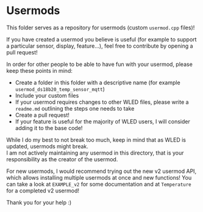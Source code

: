 # Usermods

This folder serves as a repository for usermods (custom `usermod.cpp` files)!

If you have created a usermod you believe is useful (for example to support a particular sensor, display, feature...), feel free to contribute by opening a pull request!

In order for other people to be able to have fun with your usermod, please keep these points in mind:

* Create a folder in this folder with a descriptive name (for example `usermod_ds18b20_temp_sensor_mqtt`)  
* Include your custom files 
* If your usermod requires changes to other WLED files, please write a `readme.md` outlining the steps one needs to take  
* Create a pull request!  
* If your feature is useful for the majority of WLED users, I will consider adding it to the base code!  

While I do my best to not break too much, keep in mind that as WLED is updated, usermods might break.  
I am not actively maintaining any usermod in this directory, that is your responsibility as the creator of the usermod.

For new usermods, I would recommend trying out the new v2 usermod API, which allows installing multiple usermods at once and new functions!
You can take a look at `EXAMPLE_v2` for some documentation and at `Temperature` for a completed v2 usermod!

Thank you for your help :)
